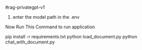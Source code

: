 #rag-privategpt-v1

1. enter the model path in the .env

Now Run This Command to run application

pip install -r requirements.txt
python load_document.py
python chat_with_document.py
